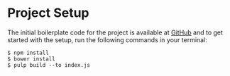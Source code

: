 # Project Setup

The initial boilerplate code for the project is available at [GitHub](https://github.com/iAmMrinal0/prestoByExample/releases/tag/v0.1) and to get started with the setup, run the following commands in your terminal:

```
$ npm install
$ bower install
$ pulp build --to index.js
```



